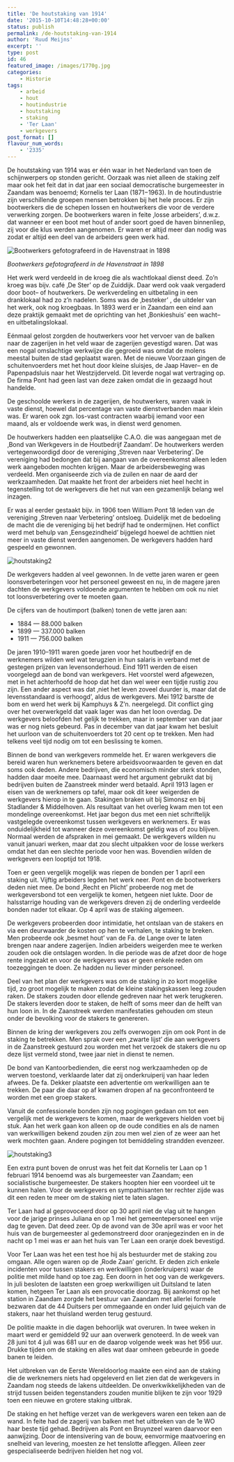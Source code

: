 ```yaml
---
title: 'De houtstaking van 1914'
date: '2015-10-10T14:48:28+00:00'
status: publish
permalink: /de-houtstaking-van-1914
author: 'Ruud Meijns'
excerpt: ''
type: post
id: 46
featured_image: /images/1770g.jpg
categories:
    - Historie
tags:
    - arbeid
    - hout
    - houtindustrie
    - houtstaking
    - staking
    - 'Ter Laan'
    - werkgevers
post_format: []
flavour_num_words:
    - '2335'
---
```

De houtstaking van 1914 was er één waar in het Nederland van toen de schijnwerpers op stonden gericht. Oorzaak was niet alleen de staking zelf maar ook het feit dat in dat jaar een sociaal democratische burgemeester in Zaandam was benoemd; Kornelis ter Laan (1871−1963). In de houtindustrie zijn verschillende groepen mensen betrokken bij het hele proces. Er zijn bootwerkers die de schepen lossen en houtwerkers die voor de verdere verwerking zorgen. De bootwerkers waren in feite ‚losse arbeiders’, d.w.z. dat wanneer er een boot met hout of ander soort goed de haven binnenliep, zij voor die klus werden aangenomen. Er waren er altijd meer dan nodig was zodat er altijd een deel van de arbeiders geen werk had.

![Bootwerkers gefotografeerd in de Havenstraat in 1898](/images/houtstaking1.jpg)

*Bootwerkers gefotografeerd in de Havenstraat in 1898*

Het werk werd verdeeld in de kroeg die als wachtlokaal dienst deed. Zo’n kroeg was bijv. café ‚De Ster’ op de Zuiddijk. Daar werd ook vaak vergaderd door boot– of houtwerkers. De werkverdeling en uitbetaling in een dranklokaal had zo z’n nadelen. Soms was de ‚besteker’ , de uitdeler van het werk, ook nog kroegbaas. In 1893 werd er in Zaandam een eind aan deze praktijk gemaakt met de oprichting van het ‚Bonkieshuis’ een wacht– en uitbetalingslokaal.

Eénmaal gelost zorgden de houtwerkers voor het vervoer van de balken naar de zagerijen in het veld waar de zagerijen gevestigd waren. Dat was een nogal omslachtige werkwijze die gegroeid was omdat de molens meestal buiten de stad geplaatst waren. Met de nieuwe Voorzaan gingen de schuitenvoerders met het hout door kleine sluisjes, de Jaap Haver– en de Papenpadsluis naar het Westzijderveld. Dit leverde nogal wat vertraging op. De firma Pont had geen last van deze zaken omdat die in gezaagd hout handelde.

De geschoolde werkers in de zagerijen, de houtwerkers, waren vaak in vaste dienst, hoewel dat percentage van vaste dienstverbanden maar klein was. Er waren ook zgn. los-vast contracten waarbij iemand voor een maand, als er voldoende werk was, in dienst werd genomen.

De houtwerkers hadden een plaatselijke C.A.O. die was aangegaan met de ‚Bond van Werkgevers in de Houtbedrijf Zaandam’. De houtwerkers werden vertegenwoordigd door de vereniging ‚Streven naar Verbetering’. De vereniging had bedongen dat bij aangaan van de overeenkomst alleen leden werk aangeboden mochten krijgen. Maar de arbeidersbeweging was verdeeld. Men organiseerde zich via de zuilen en naar de aard der werkzaamheden. Dat maakte het front der arbeiders niet heel hecht in tegenstelling tot de werkgevers die het nut van een gezamenlijk belang wel inzagen.

Er was al eerder gestaakt bijv. in 1906 toen William Pont 18 leden van de vereniging ‚Streven naar Verbetering’ ontsloeg. Duidelijk met de bedoeling de macht die de vereniging bij het bedrijf had te ondermijnen. Het conflict werd met behulp van ‚Eensgezindheid’ bijgelegd hoewel de achttien niet meer in vaste dienst werden aangenomen. De werkgevers hadden hard gespeeld en gewonnen.

![houtstaking2](/images/houtstaking2.jpg)

De werkgevers hadden al veel gewonnen. In de vette jaren waren er geen loonsverbeteringen voor het personeel geweest en nu, in de magere jaren dachten de werkgevers voldoende argumenten te hebben om ook nu niet tot loonsverbetering over te moeten gaan.

De cijfers van de houtimport (balken) tonen de vette jaren aan:

- 1884 — 88.000 balken  
- 1899 — 337.000 balken  
- 1911 — 756.000 balken

De jaren 1910–1911 waren goede jaren voor het houtbedrijf en de werknemers wilden wel wat terugzien in hun salaris in verband met de gestegen prijzen van levensonderhoud. Eind 1911 werden de eisen voorgelegd aan de bond van werkgevers. Het voorstel werd afgewezen, met in het achterhoofd de hoop dat het dan wel weer een tijdje rustig zou zijn. Een ander aspect was dat ‚niet het leven zoveel duurder is, maar dat de levensstandaard is verhoogd’, aldus de werkgevers. Mei 1912 barstte de bom en werd het werk bij Kamphuys & Z’n. neergelegd. Dit conflict ging over het overwerkgeld dat vaak lager was dan het loon overdag. De werkgevers beloofden het gelijk te trekken, maar in september van dat jaar was er nog niets gebeurd. Pas in december van dat jaar kwam het besluit het uurloon van de schuitenvoerders tot 20 cent op te trekken. Men had telkens veel tijd nodig om tot een beslissing te komen.

Binnen de bond van werkgevers rommelde het. Er waren werkgevers die bereid waren hun werknemers betere arbeidsvoorwaarden te geven en dat soms ook deden. Andere bedrijven, die economisch minder sterk stonden, hadden daar moeite mee. Daarnaast werd het argument gebruikt dat bij bedrijven buiten de Zaanstreek minder werd betaald. April 1913 lagen er eisen van de werknemers op tafel, maar ook dit keer weigerden de werkgevers hierop in te gaan. Stakingen braken uit bij Simonsz en bij Stadlander & Middelhoven. Als resultaat van het overleg kwam men tot een mondelinge overeenkomst. Het jaar begon dus met een niet schriftelijk vastgelegde overeenkomst tussen werkgevers en werknemers. Er was onduidelijkheid tot wanneer deze overeenkomst geldig was of zou blijven. Normaal werden de afspraken in mei gemaakt. De werkgevers wilden nu vanuit januari werken, maar dat zou slecht uitpakken voor de losse werkers omdat het dan een slechte periode voor hen was. Bovendien wilden de werkgevers een looptijd tot 1918.

Toen er geen vergelijk mogelijk was riepen de bonden per 1 april een staking uit. Vijftig arbeiders legden het werk neer. Pont en de bootwerkers deden niet mee. De bond ‚Recht en Plicht’ probeerde nog met de werkgeversbond tot een vergelijk te komen, hetgeen niet lukte. Door de halsstarrige houding van de werkgevers dreven zij de onderling verdeelde bonden nader tot elkaar. Op 4 april was de staking algemeen.

De werkgevers probeerden door intimidatie, het ontslaan van de stakers en via een deurwaarder de kosten op hen te verhalen, te staking te breken. Men probeerde ook ‚besmet hout’ van de Fa. de Lange over te laten brengen naar andere zagerijen. Indien arbeiders weigerden mee te werken zouden ook die ontslagen worden. In die periode was de afzet door de hoge rente ingezakt en voor de werkgevers was er geen enkele reden om toezeggingen te doen. Ze hadden nu liever minder personeel.

Deel van het plan der werkgevers was om de staking in zo kort mogelijke tijd, zo groot mogelijk te maken zodat de kleine stakingskassen leeg zouden raken. De stakers zouden door ellende gedreven naar het werk terugkeren. De stakers leverden door te staken, de helft of soms meer dan de helft van hun loon in. In de Zaanstreek werden manifestaties gehouden om steun onder de bevolking voor de stakers te genereren.

Binnen de kring der werkgevers zou zelfs overwogen zijn om ook Pont in de staking te betrekken. Men sprak over een ‚zwarte lijst’ die aan werkgevers in de Zaanstreek gestuurd zou worden met het verzoek de stakers die nu op deze lijst vermeld stond, twee jaar niet in dienst te nemen.

De bond van Kantoorbedienden, die eerst nog werkzaamheden op de werven toestond, verklaarde later dat zij onderkruiperij van haar leden afwees. De fa. Dekker plaatste een advertentie om werkwilligen aan te trekken. De paar die daar op af kwamen dropen af na geconfronteerd te worden met een groep stakers.

Vanuit de confessionele bonden zijn nog pogingen gedaan om tot een vergelijk met de werkgevers te komen, maar de werkgevers hielden voet bij stuk. Aan het werk gaan kon alleen op de oude condities en als de namen van werkwilligen bekend zouden zijn zou men wel zien of ze weer aan het werk mochten gaan. Andere pogingen tot bemiddeling strandden evenzeer.  

![houtstaking3](/images/houtstaking3.jpg)

Een extra punt boven de onrust was het feit dat Kornelis ter Laan op 1 februari 1914 benoemd was als burgemeester van Zaandam; een socialistische burgemeester. De stakers hoopten hier een voordeel uit te kunnen halen. Voor de werkgevers en sympathisanten ter rechter zijde was dit een reden te meer om de staking niet te laten slagen.

Ter Laan had al geprovoceerd door op 30 april niet de vlag uit te hangen voor de jarige prinses Juliana en op 1 mei het gemeentepersoneel een vrije dag te geven. Dat deed zeer. Op de avond van de 30e april was er voor het huis van de burgemeester al gedemonstreerd door oranjegezinden en in de nacht op 1 mei was er aan het huis van Ter Laan een oranje doek bevestigd.

Voor Ter Laan was het een test hoe hij als bestuurder met de staking zou omgaan. Alle ogen waren op de ‚Rode Zaan’ gericht. Er deden zich enkele incidenten voor tussen stakers en werkwilligen (onderkruipers) waar de politie met milde hand op toe zag. Een doorn in het oog van de werkgevers. In juli besloten de laatsten een groep werkwilligen uit Duitsland te laten komen, hetgeen Ter Laan als een provocatie doorzag. Bij aankomst op het station in Zaandam zorgde het bestuur van Zaandam met allerlei formele bezwaren dat de 44 Duitsers per ommegaande en onder luid gejuich van de stakers, naar het thuisland werden terug gestuurd.

De politie maakte in die dagen behoorlijk wat overuren. In twee weken in maart werd er gemiddeld 92 uur aan overwerk genoteerd. In de week van 28 juni tot 4 juli was 681 uur en de daarop volgende week was het 956 uur. Drukke tijden om de staking en alles wat daar omheen gebeurde in goede banen te leiden.

Het uitbreken van de Eerste Wereldoorlog maakte een eind aan de staking die de werknemers niets had opgeleverd en liet zien dat de werkgevers in Zaandam nog steeds de lakens uitdeelden. De onverkwikkelijkheden van de strijd tussen beiden tegenstanders zouden munitie blijken te zijn voor 1929 toen een nieuwe en grotere staking uitbrak.

De staking en het heftige verzet van de werkgevers waren een teken aan de wand. In feite had de zagerij van balken met het uitbreken van de 1e WO haar beste tijd gehad. Bedrijven als Pont en Bruynzeel waren daarvoor een aanwijzing. Door de intensivering van de bouw, eenvormige maatvoering en snelheid van levering, moesten ze het tenslotte afleggen. Alleen zeer gespecialiseerde bedrijven hielden het nog vol.
